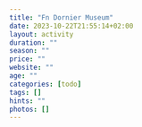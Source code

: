 ```yaml
---
title: "Fn Dornier Museum"
date: 2023-10-22T21:55:14+02:00
layout: activity
duration: ""
season: ""
price: ""
website: ""
age: ""
categories: [todo]
tags: []
hints: ""
photos: []
---
```

